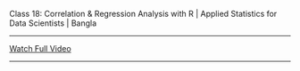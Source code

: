 Class 18: Correlation & Regression Analysis with R | Applied Statistics for Data Scientists | Bangla

---

[Watch Full Video](https://youtu.be/hN2Za-qZaPM)

---
